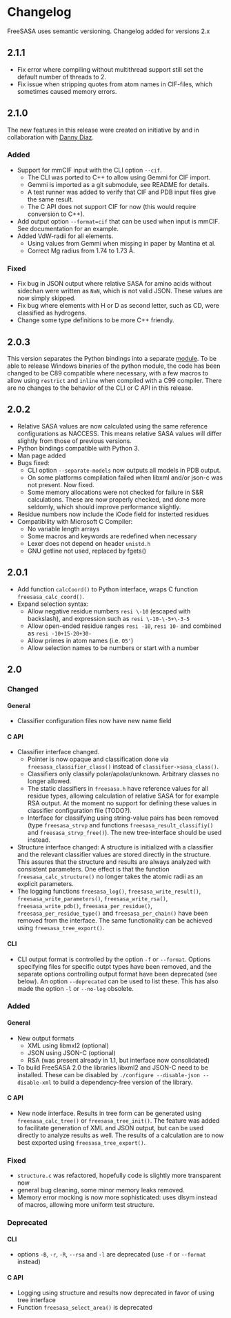 # Changelog

FreeSASA uses semantic versioning. Changelog added for versions 2.x

## 2.1.1

- Fix error where compiling without multithread support still set the default number of threads to 2.
- Fix issue when stripping quotes from atom names in CIF-files, which sometimes caused memory errors.

## 2.1.0

The new features in this release were created on initiative by and in collaboration
with [Danny Diaz](https://github.com/danny305).

### Added

- Support for mmCIF input with the CLI option `--cif`.
  - The CLI was ported to C++ to allow using Gemmi for CIF import.
  - Gemmi is imported as a git submodule, see README for details.
  - A test runner was added to verify that CIF and PDB input files
    give the same result.
  - The C API does not support CIF for now (this would require conversion to C++).
- Add output option `--format=cif` that can be used when input is mmCIF.
  See documentation for an example.
- Added VdW-radii for all elements.
  - Using values from Gemmi when missing in paper by Mantina et al.
  - Correct Mg radius from 1.74 to 1.73 Å.

### Fixed

- Fix bug in JSON output where relative SASA for amino acids without sidechan
  were written as `NaN`, which is not valid JSON. These values are now
  simply skipped.
- Fix bug where elements with H or D as second letter, such as CD, were classified
  as hydrogens.
- Change some type definitions to be more C++ friendly.

## 2.0.3

This version separates the Python bindings into a separate
[module](https://github.com/freesasa/freesasa-python).
To be able to release Windows binaries of the python module,
the code has been changed to be C89 compatible where necessary,
with a few macros to allow using `restrict` and `inline` when
compiled with a C99 compiler. There are no changes to the behavior
of the CLI or C API in this release.

## 2.0.2

- Relative SASA values are now calculated using the same reference
  configurations as NACCESS. This means relative SASA values will
  differ slightly from those of previous versions.
- Python bindings compatible with Python 3.
- Man page added
- Bugs fixed:
  - CLI option `--separate-models` now outputs all models in PDB output.
  - On some platforms compilation failed when libxml and/or json-c was
    not present. Now fixed.
  - Some memory allocations were not checked for failure in S&R
    calculations. These are now properly checked, and done more
    seldomly, which should improve performance slightly.
- Residue numbers now include the iCode field for insterted residues
- Compatibility with Microsoft C Compiler:
  - No variable length arrays
  - Some macros and keywords are redefined when necessary
  - Lexer does not depend on header `unistd.h`
  - GNU getline not used, replaced by fgets()

## 2.0.1

- Add function `calcCoord()` to Python interface, wraps C function
  `freesasa_calc_coord()`.
- Expand selection syntax:
  - Allow negative residue numbers `resi \-10` (escaped with
    backslash), and expression such as `resi \-10-\-5+\-3-5`
  - Allow open-ended residue ranges `resi -10`, `resi 10-` and
    combined as `resi -10+15-20+30-`
  - Allow primes in atom names (i.e. `O5'`)
  - Allow selection names to be numbers or start with a number

## 2.0

### Changed

#### General

- Classifier configuration files now have new name field

#### C API

- Classifier interface changed.
  - Pointer is now opaque and classification done via
    `freesasa_classifier_class()` instead of
    `classifier->sasa_class()`.
  - Classifiers only classify polar/apolar/unknown. Arbitrary classes
    no longer allowed.
  - The static classifiers in `freesasa.h` have reference values for
    all residue types, allowing calculation of relative SASA for for
    example RSA output. At the moment no support for defining these
    values in classifier configuration file (TODO?).
  - Interface for classifying using string-value pairs has been
    removed (type `freesasa_strvp` and functions
    `freesasa_result_classifiy()` and `freesasa_strvp_free()`). The
    new tree-interface should be used instead.
- Structure interface changed: A structure is initialized with a
  classifier and the relevant classifier values are stored directly in
  the structure. This assures that the structure and results are
  always analyzed with consistent parameters. One effect is that the
  function `freesasa_calc_structure()` no longer takes the atomic
  radii as an explicit parameters.
- The logging functions `freesasa_log()`, `freesasa_write_result()`,
  `freesasa_write_parameters()`, `freesasa_write_rsa()`,
  `freesasa_write_pdb()`, `freesasa_per_residue()`,
  `freesasa_per_residue_type()` and `freesasa_per_chain()` have been
  removed from the interface. The same functionality can be achieved
  using `freesasa_tree_export()`.

#### CLI

- CLI output format is controlled by the option `-f` or
  `--format`. Options specifying files for specific outpt types have
  been removed, and the separate options controlling output format
  have been deprecated (see below). An option `--deprecated` can be
  used to list these. This has also made the option `-l` or `--no-log`
  obsolete.

### Added

#### General

- New output formats
  - XML using libmxl2 (optional)
  - JSON using JSON-C (optional)
  - RSA (was present already in 1.1, but interface now consolidated)
- To build FreeSASA 2.0 the libraries libxml2 and JSON-C need to be
  installed. These can be disabled by `./configure --disable-json --disable-xml` to build a dependency-free version of the library.

#### C API

- New node interface. Results in tree form can be generated using
  `freesasa_calc_tree()` or `freesasa_tree_init()`. The feature was
  added to facilitate generation of XML and JSON output, but can be
  used directly to analyze results as well. The results of a
  calculation are to now best exported using `freesasa_tree_export()`.

### Fixed

- `structure.c` was refactored, hopefully code is slightly more
  transparent now
- general bug cleaning, some minor memory leaks removed.
- Memory error mocking is now more sophisticated: uses dlsym instead
  of macros, allowing more uniform test structure.

### Deprecated

#### CLI

- options `-B`, `-r`, `-R`, `--rsa` and `-l` are deprecated (use
  `-f` or `--format` instead)

#### C API

- Logging using structure and results now deprecated in favor of
  using tree interface
- Function `freesasa_select_area()` is deprecated
